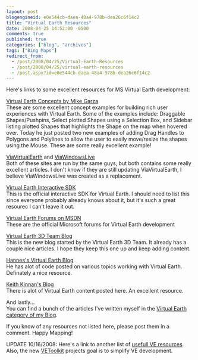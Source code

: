 ```yaml
---
layout: post
blogengineid: e0e544cb-daea-48a4-978b-dea26c6f14c2
title: "Virtual Earth Resources"
date: 2008-04-25 14:52:00 -0500
comments: true
published: true
categories: ["blog", "archives"]
tags: ["Bing Maps"]
redirect_from: 
  - /post/2008/04/25/Virtual-Earth-Resources
  - /post/2008/04/25/virtual-earth-resources
  - /post.aspx?id=e0e544cb-daea-48a4-978b-dea26c6f14c2
---
```

<!-- more -->


Here&#39;s links to some excellent resources for MS Virtual Earth development: 



<a href="http://garzilla.net/vemaps/">Virtual Earth Concepts by Mike Garza</a><br />
These are some excellent concept examples for building rich user experiences with Virtual Earth. Some of the examples include: Draggable Shapes/Pushpins,  Select plotted Shapes using a Selection Box, and Sidebar listing plotted Shapes that highlights the Shape on the map when hovered over. Today he just posted two new examples of adding Drag Handles to Polygons and Polylines to allow the user to easily move/resize the shapes using the Mouse. These are some really excellent example! 



<a href="http://viavirtualearth.com">ViaVirtualEarth</a> and <a href="http://www.viawindowslive.com/VirtualEarth.aspx">ViaWindowsLive</a><br />
Both of these sites are run by the same guys, but both contains some really excellent articles. I don&#39;t know if they are still updating ViaVirtualEarth, I believe ViaWindowsLive was created as a replacement. 



<a href="http://dev.live.com/virtualearth/sdk">Virtual Earth Interactive SDK</a><br />
This is the official interactive SDK for Virtual Earth. I should need to list this since everyone probably already knows about it, but it&#39;s such a great resourec I can&#39;t leave it out. 



<a href="http://forums.msdn.microsoft.com/en-US/vemapcontroldev/threads/">Virtual Earth Forums on MSDN</a><br />
These are the official Microsoft forums for Virtual Earth development



<a href="http://blogs.msdn.com/VirtualEarth3D/">Virtual Earth 3D Team Blog</a><br />
This is the new blog started by the Virtual Earth 3D Team. It already has a couple nice articles. I hope they keep this one up and keep adding content.



<a href="http://blogs.msdn.com/VirtualEarth3D/">Hannes&#39;s Virtual Earth Blog</a><br />
He has alot of code posted on various topics working with Virtual Earth. Definately a nice resource.



<a href="http://blogs.msdn.com/keithkin/default.aspx">Keith Kinnan&#39;s Blog</a><br />
There is alot of Virtual Earth content posted here. An excellent resource.



And lastly...<br />
You can find a bunch of the articles I&#39;ve written myself in the <a href="/category/Virtual-Earth.aspx">Virtual Earth category of my Blog</a>.



If you know of any resources not listed here, please post them in a comment. Happy Mapping!



UPDATE 10/16/2008: Here&#39;s a link to another list of <a href="http://social.msdn.microsoft.com/Forums/en-US/vemapcontroldev/thread/001db5dc-6fd3-4723-8654-971865ea281e">usefull VE resources</a>. Also, the new <a href="http://codeplex.com/VEToolkit">VEToolkit</a> projects goal is to simplify VE development.

